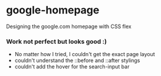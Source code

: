 # google-homepage
Designing the google.com homepage with CSS flex

### Work not perfect but looks good :) 
- No matter how I tried, I couldn't get the exact page layout
- couldn't understand the ::before and ::after stylings
- couldn't add the hover for the search-input bar
